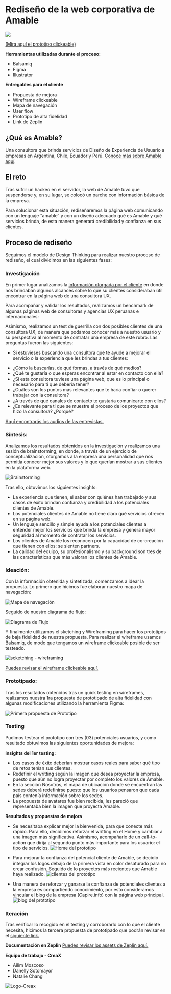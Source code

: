 # Rediseño de la web corporativa de Amable
![](img/foodmap-amable.jpg)

[(Mira aquí el prototipo clickeable)](https://www.figma.com/proto/Jr3zLTCK0QSxXIfGsl0ne1dG/Web-Amable?node-id=0%3A1&scaling=min-zoom) 

**Herramientas utilizadas durante el proceso:**
* Balsamiq
* Figma
* Illustrator

**Entregables para el cliente**
* Propuesta de mejora
* Wireframe clickeable
* Mapa de navegación
* User flow
* Prototipo de alta fidelidad
* Link de Zeplin

## ¿Qué es Amable?
Una consultora que brinda servicios de Diseño de Experiencia de Usuario a empresas en Argentina, Chile, Ecuador y Perú. [Conoce más sobre Amable aquí](documentos/presentacion_amable.pdf).

## El reto
Tras sufrir un hackeo en el servidor, la web de Amable tuvo que suspenderse y, en su lugar, se colocó un parche con información básica de la empresa. 

Para solucionar esta situación, rediseñaremos la página web comunicando con un lenguaje “amable” y con un diseño adecuado qué es Amable y qué servicios brinda, de esta manera generará credibilidad y confianza en sus clientes.

## Proceso de rediseño
Seguimos el modelo de Design Thinking para realizar nuestro proceso de rediseño, el cual dividimos en las siguientes fases:

### Investigación

En primer lugar analizamos la [información otorgada por el cliente](documentos/research_web_amable.pdf) en donde nos brindaban algunos alcances sobre lo que su clientes consideraban útil encontrar en la página web de una consultora UX.

Para acompañar y validar los resultados, realizamos un benchmark de algunas páginas web de consultoras y agencias UX peruanas e internacionales:


Asimismo, realizamos un test de guerrilla con dos posibles clientes de una consultora UX, de manera que podamos conocer más a nuestro usuario y su perspectiva al momento de contratar una empresa de este rubro. Las preguntas fueron las siguientes:

* Si estuvieses buscando una consultora que te ayude a mejorar el servicio o la experiencia que les brindas a tus clientes:

- ¿Cómo la buscarías, de qué formas, a través de qué medios?
- ¿Qué te gustaría o que esperas encontrar al estar en contacto con ella?
- ¿Si esta consultora tuviese una página web, que es lo principal o necesario para ti que debería tener?
- ¿Cuáles son los puntos más relevantes que te haría confiar o querer trabajar con la consultora?
- ¿A través de qué canales de contacto te gustaría comunicarte con ellos?
- ¿Es relevante para ti que se muestre el proceso de los proyectos que hizo la consultora? ¿Porqué?

[Aquí encontrarás los audios de las entrevistas.](https://drive.google.com/open?id=1fbG0y_sX9dFfkdf5rFoXX15XgPAB8o9T0wujBNVCN4o)


### Síntesis:

Analizamos los resultados obtenidos en la investigación y realizamos una sesión de brainstorming, en donde, a través de un ejercicio de conceptualización, otorgamos a la empresa una personalidad que nos permitía conocer mejor sus valores y lo que querían mostrar a sus clientes en la plataforma web.

![Brainstorming](img/brainstorming.jpg)

Tras ello, obtuvimos los siguientes insights:

* La experiencia que tienen, el saber con quiénes han trabajado y sus casos de éxito brindan confianza y credibilidad a los potenciales clientes de Amable.
* Los potenciales clientes de Amable no tiene claro qué servicios ofrecen en su página web.
* Un lenguaje sencillo y simple ayuda a los potenciales clientes a entender mejor los servicios que brinda la empresa y genera mayor seguridad al momento de contratar los servicios.
* Los clientes de Amable los reconocen por la capacidad de co-creación que tienen con ellos: se sienten partners.
* La calidad del equipo, su profesionalismo y su background son tres de las características que más valoran los clientes de Amable.


### Ideación:

Con la información obtenida y sintetizada, comenzamos a idear la propuesta. Lo primero que hicimos fue elaborar nuestro mapa de navegación:

![Mapa de navegación](img/navigation-map.jpg)

Seguido de nuestro diagrama de flujo:

![Diagrama de Flujo](img/user-flow.jpg)

Y finalmente utilizamos el sketching y Wireframing para hacer los prototipos de baja fidelidad de nuestra propuesta. Para realizar el wireframe usamos Balsamiq, de modo que tengamos un wireframe clickeable posible de ser testeado.

![scketching - wireframing](img/sketch-wire.jpg)

[Puedes revisar el wireframe clickeable aquí.](https://drive.google.com/open?id=1gvP7S4EdIsro0hXIiYUMjLEe8XOJ-iY3)


### Prototipado:

Tras los resultados obtenidos tras un quick testing en wireframes, realizamos nuestra 1ra propuesta de prototipado de alta fidelidad con algunas modificaciones utilizando la herramienta Figma:

![Primera propuesta de Prototipo](img/primera-propuesta-amable.png)

### Testing

Pudimos testear el prototipo con tres (03) potenciales usuarios, y como resultado obtuvimos las siguientes oportunidades de mejora:

**insights del 1er testing:**
* Los casos de éxito deberían mostrar casos reales para saber qué tipo de retos tenían sus clientes. 
* Redefinir el writting según la imagen que desea proyectar la empresa, puesto que aún no logra proyectar por completo los valores de Amable.
* En la sección Nosotros, el mapa de ubicación donde se encuentran las sedes deberá redefinirse puesto que los usuarios pensaron que cada país contenía información sobre los sedes.
* La propuesta de avatares fue bien recibida, les pareció que representaba bien la imagen que proyecta Amable.

**Resultados y propuestas de mejora**
* Se necesitaba explicar mejor la bienvenida, para que conecte más rápido. Para ello, decidimos reforzar el writting en el Home y cambiar a una imagen más significativa. Asimismo, acompañarlo de un call-to-action que dirija al segundo punto más importante para los usuario: el tipo de servicios.
![Home del prototipo](img/home-amable.jpg)

* Para mejorar la confianza del potencial cliente de Amable, se decidió integrar los logos debajo de la primera vista en color desaturado para no crear confusión. Seguido de lo proyectos más recientes que Amable haya realizado.
![clientes del prototipo](img/clientes-amable.jpg)

* Una manera de reforzar y ganarse la confianza de potenciales clientes a la empresa es compartiendo conocimiento, por esto consideramos vincular el blog de la empresa (Capire.info) con la página web principal.
![blog del prototipo](img/blog-amable.jpg)

### Iteración

Tras verificar lo recogido en el testing y corroborarlo con lo que el cliente necesita, hicimos la tercera propuesta de prototipado que podrán revisar en el [siguiente link.](https://www.figma.com/proto/Jr3zLTCK0QSxXIfGsl0ne1dG/Web-Amable?node-id=0%3A1&scaling=min-zoom)


**Documentación en Zeplin**
[Puedes revisar los assets de Zeplin aquí.](https://zpl.io/V4vxNop)


**Equipo de trabajo - CreaX**

- Ailim Moscoso
- Danelly Sotomayor
- Natalie Chang

![Logo-Creax](img/Logo-creax.png)

